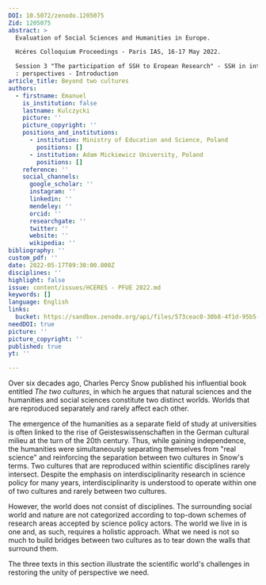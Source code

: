 ```yaml
---
DOI: 10.5072/zenodo.1205075
Zid: 1205075
abstract: >
  Evaluation of Social Sciences and Humanities in Europe. 

  Hcéres Colloquium Proceedings - Paris IAS, 16-17 May 2022. 

  Session 3 "The participation of SSH to Eropean Research" - SSH in interaction
  : perspectives - Introduction
article_title: Beyond two cultures
authors:
  - firstname: Emanuel
    is_institution: false
    lastname: Kulczycki
    picture: ''
    picture_copyright: ''
    positions_and_institutions:
      - institution: Ministry of Education and Science, Poland
        positions: []
      - institution: Adam Mickiewicz University, Poland
        positions: []
    reference: ''
    social_channels:
      google_scholar: ''
      instagram: ''
      linkedin: ''
      mendeley: ''
      orcid: ''
      researchgate: ''
      twitter: ''
      website: ''
      wikipedia: ''
bibliography: ''
custom_pdf: ''
date: 2022-05-17T09:30:00.000Z
disciplines: ''
highlight: false
issue: content/issues/HCERES - PFUE 2022.md
keywords: []
language: English
links:
  bucket: https://sandbox.zenodo.org/api/files/573ceac0-30b8-4f1d-95b5-82e2d6c17a6b
needDOI: true
picture: ''
picture_copyright: ''
published: true
yt: ''

---
```








Over six decades ago, Charles Percy Snow published his influential book entitled _The two cultures_, in which he argues that natural sciences and the humanities and social sciences constitute two distinct worlds. Worlds that are reproduced separately and rarely affect each other.

The emergence of the humanities as a separate field of study at universities is often linked to the rise of Geisteswissenschaften in the German cultural milieu at the turn of the 20th century. Thus, while gaining independence, the humanities were simultaneously separating themselves from "real science" and reinforcing the separation between two cultures in Snow's terms. Two cultures that are reproduced within scientific disciplines rarely intersect. Despite the emphasis on interdisciplinarity research in science policy for many years, interdisciplinarity is understood to operate within one of two cultures and rarely between two cultures.

However, the world does not consist of disciplines. The surrounding social world and nature are not categorized according to top-down schemes of research areas accepted by science policy actors. The world we live in is one and, as such, requires a holistic approach. What we need is not so much to build bridges between two cultures as to tear down the walls that surround them.

The three texts in this section illustrate the scientific world's challenges in restoring the unity of perspective we need.